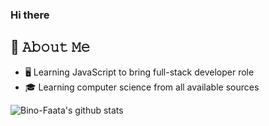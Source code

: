 ### Hi there

## :book: 𝙰𝚋𝚘𝚞𝚝 𝙼𝚎
- 🖥 Learning JavaScript to bring full-stack developer role
- 🎓 Learning computer science from all available sources

![Bino-Faata's github stats](https://github-readme-stats.vercel.app/api?username=bino-faata&show_icons=true&theme=solarized-dark)
